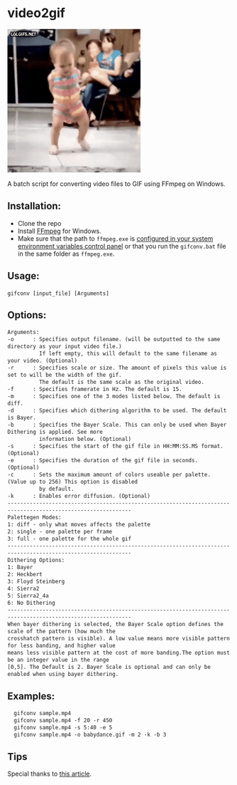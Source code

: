 # video2gif

![sample gif file generated](sample.gif)

A batch script for converting video files to GIF using FFmpeg on Windows.

## Installation:
* Clone the repo
* Install [FFmpeg](https://www.ffmpeg.org/download.html#build-windows) for Windows.
* Make sure that the path to `ffmpeg.exe` is [configured in your system environment variables control panel](https://www.wikihow.com/Install-FFmpeg-on-Windows) or that you run the `gifconv.bat` file in the same folder as `ffmpeg.exe`.

## Usage:
```
gifconv [input_file] [Arguments]
```
## Options:
```
Arguments:
-o      : Specifies output filename. (will be outputted to the same directory as your input video file.)
          If left empty, this will default to the same filename as your video. (Optional)
-r      : Specifies scale or size. The amount of pixels this value is set to will be the width of the gif.
          The default is the same scale as the original video.
-f      : Specifies framerate in Hz. The default is 15.
-m      : Specifies one of the 3 modes listed below. The default is diff.
-d      : Specifies which dithering algorithm to be used. The default is Bayer.
-b      : Specifies the Bayer Scale. This can only be used when Bayer Dithering is applied. See more
          information below. (Optional)
-s      : Specifies the start of the gif file in HH:MM:SS.MS format. (Optional)
-e      : Specifies the duration of the gif file in seconds. (Optional)
-c      : Sets the maximum amount of colors useable per palette. (Value up to 256) This option is disabled
          by default.
-k      : Enables error diffusion. (Optional)
-------------------------------------------------------------------------------------------------------------
Palettegen Modes:
1: diff - only what moves affects the palette
2: single - one palette per frame
3: full - one palette for the whole gif
-------------------------------------------------------------------------------------------------------------
Dithering Options:
1: Bayer
2: Heckbert
3: Floyd Steinberg
4: Sierra2
5: Sierra2_4a
6: No Dithering
-------------------------------------------------------------------------------------------------------------
When bayer dithering is selected, the Bayer Scale option defines the scale of the pattern (how much the
crosshatch pattern is visible). A low value means more visible pattern for less banding, and higher value
means less visible pattern at the cost of more banding.The option must be an integer value in the range
[0,5]. The Default is 2. Bayer Scale is optional and can only be enabled when using bayer dithering.
```

## Examples:
```
  gifconv sample.mp4
  gifconv sample.mp4 -f 20 -r 450
  gifconv sample.mp4 -s 5:40 -e 5
  gifconv sample.mp4 -o babydance.gif -m 2 -k -b 3
```

## Tips
Special thanks to [this article](http://blog.pkh.me/p/21-high-quality-gif-with-ffmpeg.html).
